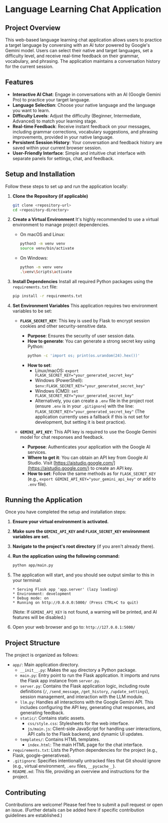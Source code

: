 # Language Learning Chat Application

## Project Overview

This web-based language learning chat application allows users to practice a target language by conversing with an AI tutor powered by Google's Gemini model. Users can select their native and target languages, set a difficulty level, and receive real-time feedback on their grammar, vocabulary, and phrasing. The application maintains a conversation history for the current session.

## Features

-   **Interactive AI Chat**: Engage in conversations with an AI (Google Gemini Pro) to practice your target language.
-   **Language Selection**: Choose your native language and the language you want to learn.
-   **Difficulty Levels**: Adjust the difficulty (Beginner, Intermediate, Advanced) to match your learning stage.
-   **Real-time Feedback**: Receive instant feedback on your messages, including grammar corrections, vocabulary suggestions, and phrasing improvements, provided in your native language.
-   **Persistent Session History**: Your conversation and feedback history are saved within your current browser session.
-   **User-Friendly Interface**: Simple and intuitive chat interface with separate panels for settings, chat, and feedback.

## Setup and Installation

Follow these steps to set up and run the application locally:

1.  **Clone the Repository (if applicable)**
    ```bash
    git clone <repository-url>
    cd <repository-directory>
    ```

2.  **Create a Virtual Environment**
    It's highly recommended to use a virtual environment to manage project dependencies.

    *   On macOS and Linux:
        ```bash
        python3 -m venv venv
        source venv/bin/activate
        ```
    *   On Windows:
        ```bash
        python -m venv venv
        .\venv\Scripts\activate
        ```

3.  **Install Dependencies**
    Install all required Python packages using the `requirements.txt` file:
    ```bash
    pip install -r requirements.txt
    ```

4.  **Set Environment Variables**
    This application requires two environment variables to be set:

    *   **`FLASK_SECRET_KEY`**: This key is used by Flask to encrypt session cookies and other security-sensitive data.
        *   **Purpose**: Ensures the security of user session data.
        *   **How to generate**: You can generate a strong secret key using Python:
            ```bash
            python -c 'import os; print(os.urandom(24).hex())'
            ```
        *   **How to set**:
            *   Linux/macOS: `export FLASK_SECRET_KEY="your_generated_secret_key"`
            *   Windows (PowerShell): `$env:FLASK_SECRET_KEY="your_generated_secret_key"`
            *   Windows (CMD): `set FLASK_SECRET_KEY="your_generated_secret_key"`
            *   Alternatively, you can create a `.env` file in the project root (ensure `.env` is in your `.gitignore`) with the line: `FLASK_SECRET_KEY="your_generated_secret_key"` (The application currently uses a fallback if this is not set for development, but setting it is best practice).

    *   **`GEMINI_API_KEY`**: This API key is required to use the Google Gemini model for chat responses and feedback.
        *   **Purpose**: Authenticates your application with the Google AI services.
        *   **Where to get it**: You can obtain an API key from Google AI Studio. Visit [https://aistudio.google.com/](https://aistudio.google.com/) to create an API key.
        *   **How to set**: Follow the same methods as for `FLASK_SECRET_KEY` (e.g., `export GEMINI_API_KEY="your_gemini_api_key"` or add to `.env` file).

## Running the Application

Once you have completed the setup and installation steps:

1.  **Ensure your virtual environment is activated.**
2.  **Make sure the `GEMINI_API_KEY` and `FLASK_SECRET_KEY` environment variables are set.**
3.  **Navigate to the project's root directory** (if you aren't already there).
4.  **Run the application using the following command:**
    ```bash
    python app/main.py
    ```
5.  The application will start, and you should see output similar to this in your terminal:
    ```
    * Serving Flask app 'app.server' (lazy loading)
    * Environment: development
    * Debug mode: on
    * Running on http://0.0.0.0:5000/ (Press CTRL+C to quit)
    ```
    (Note: If `GEMINI_API_KEY` is not found, a warning will be printed, and AI features will be disabled.)

6.  Open your web browser and go to: `http://127.0.0.1:5000/`

## Project Structure

The project is organized as follows:

-   `app/`: Main application directory.
    -   `__init__.py`: Makes the `app` directory a Python package.
    -   `main.py`: Entry point to run the Flask application. It imports and runs the Flask app instance from `server.py`.
    -   `server.py`: Contains the Flask application logic, including route definitions (`/`, `/send_message`, `/get_history`, `/update_settings`), session management, and interaction with the LLM module.
    -   `llm.py`: Handles all interactions with the Google Gemini API. This includes configuring the API key, generating chat responses, and generating feedback.
    -   `static/`: Contains static assets.
        -   `css/style.css`: Stylesheets for the web interface.
        -   `js/main.js`: Client-side JavaScript for handling user interactions, API calls to the Flask backend, and dynamic UI updates.
    -   `templates/`: Contains HTML templates.
        -   `index.html`: The main HTML page for the chat interface.
-   `requirements.txt`: Lists the Python dependencies for the project (e.g., Flask, google-generativeai).
-   `.gitignore`: Specifies intentionally untracked files that Git should ignore (e.g., virtual environment, `.env` files, `__pycache__`).
-   `README.md`: This file, providing an overview and instructions for the project.

## Contributing

Contributions are welcome! Please feel free to submit a pull request or open an issue.
(Further details can be added here if specific contribution guidelines are established.)
